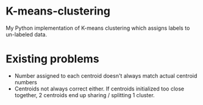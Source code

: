 # K-means-clustering
My Python implementation of K-means clustering which assigns labels to un-labeled data.

# Existing problems
- Number assigned to each centroid doesn't always match actual centroid numbers
- Centroids not always correct either. If centroids initialized too close together, 2 centroids end up sharing / splitting 1 cluster.
